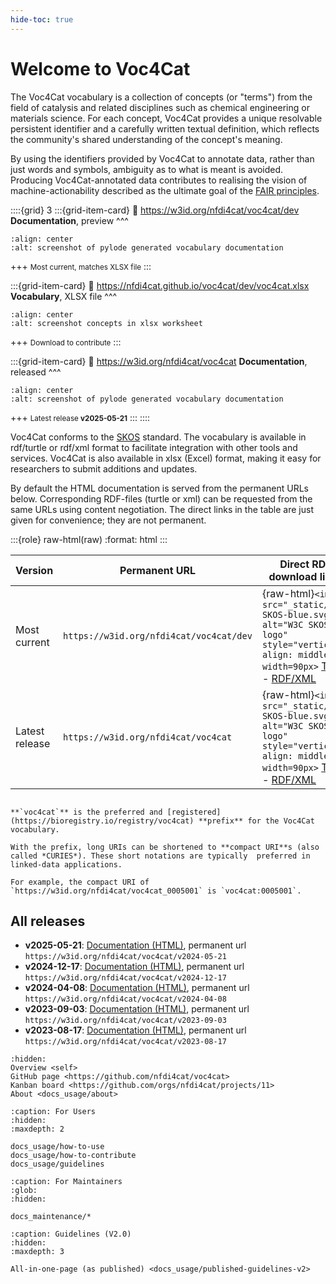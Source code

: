 ```yaml
---
hide-toc: true
---
```


# Welcome to Voc4Cat

The Voc4Cat vocabulary is a collection of concepts (or "terms") from the field of catalysis and related disciplines such as chemical engineering or materials science.
For each concept, Voc4Cat provides a unique resolvable persistent identifier and a carefully written textual definition,
which reflects the community's shared understanding of the concept's meaning.

By using the identifiers provided by Voc4Cat to annotate data, rather than just words and symbols, ambiguity as to what is meant is avoided.
Producing Voc4Cat-annotated data contributes to realising the vision of machine-actionability described as the ultimate goal of the [FAIR principles](https://doi.org/10.1038/sdata.2016.18).

::::{grid} 3
:::{grid-item-card}
:link: https://w3id.org/nfdi4cat/voc4cat/dev
**Documentation**, preview
^^^

```{image} _static/voc4cat-pylode-docs.png
:align: center
:alt: screenshot of pylode generated vocabulary documentation
```

+++
<small>Most current, matches XLSX file</small>
:::

:::{grid-item-card}
:link: https://nfdi4cat.github.io/voc4cat/dev/voc4cat.xlsx
**Vocabulary**, XLSX file
^^^

```{image} _static/voc4cat-concept-sheet.png
:align: center
:alt: screenshot concepts in xlsx worksheet
```

+++
<small>Download to contribute</small>
:::

:::{grid-item-card}
:link: https://w3id.org/nfdi4cat/voc4cat
**Documentation**, released
^^^

```{image} _static/voc4cat-pylode-docs.png
:align: center
:alt: screenshot of pylode generated vocabulary documentation
```

+++
<small>Latest release **v2025-05-21**</small>
:::
::::

Voc4Cat conforms to the [SKOS](https://www.w3.org/TR/skos-reference/) standard.
The vocabulary is available in rdf/turtle or rdf/xml format to facilitate integration with other tools and services.
Voc4Cat is also available in xlsx (Excel) format, making it easy for researchers to submit additions and updates.

By default the HTML documentation is served from the permanent URLs below.
Corresponding RDF-files (turtle or xml) can be requested from the same URLs using content negotiation.
The direct links in the table are just given for convenience; they are not permanent.

:::{role} raw-html(raw)
:format: html
:::

| Version        | Permanent URL                               | Direct RDF download links                 |
| -------------- | ------------------------------------------- | ----------------------------------------- |
| Most current   | ```https://w3id.org/nfdi4cat/voc4cat/dev``` | {raw-html}`<img src="_static/W3C-SKOS-blue.svg" alt="W3C SKOS logo" style="vertical-align: middle" width=90px>` [Turtle](https://nfdi4cat.github.io/voc4cat/dev/voc4cat.ttl) - [RDF/XML](https://nfdi4cat.github.io/voc4cat/dev/voc4cat.xml) |
| Latest release | ```https://w3id.org/nfdi4cat/voc4cat```     | {raw-html}`<img src="_static/W3C-SKOS-blue.svg" alt="W3C SKOS logo" style="vertical-align: middle" width=90px>` [Turtle](https://nfdi4cat.github.io/voc4cat/latest/voc4cat.ttl) - [RDF/XML](https://nfdi4cat.github.io/voc4cat/latest/voc4cat.xml) |

```{tip}

**`voc4cat`** is the preferred and [registered](https://bioregistry.io/registry/voc4cat) **prefix** for the Voc4Cat vocabulary.

With the prefix, long URIs can be shortened to **compact URI**s (also called *CURIES*). These short notations are typically  preferred in linked-data applications.

For example, the compact URI of `https://w3id.org/nfdi4cat/voc4cat_0005001` is `voc4cat:0005001`.
```

## All releases

- **v2025-05-21**: [Documentation (HTML)](https://w3id.org/nfdi4cat/voc4cat/v2025-05-21), permanent url `https://w3id.org/nfdi4cat/voc4cat/v2024-05-21`
- **v2024-12-17**: [Documentation (HTML)](https://w3id.org/nfdi4cat/voc4cat/v2024-12-17), permanent url `https://w3id.org/nfdi4cat/voc4cat/v2024-12-17`
- **v2024-04-08**: [Documentation (HTML)](https://w3id.org/nfdi4cat/voc4cat/v2024-04-08), permanent url `https://w3id.org/nfdi4cat/voc4cat/v2024-04-08`
- **v2023-09-03**: [Documentation (HTML)](https://w3id.org/nfdi4cat/voc4cat/v2023-09-03"), permanent url `https://w3id.org/nfdi4cat/voc4cat/v2023-09-03`
- **v2023-08-17**: [Documentation (HTML)](https://w3id.org/nfdi4cat/voc4cat/v2023-08-17), permanent url `https://w3id.org/nfdi4cat/voc4cat/v2023-08-17`

```{toctree}
:hidden:
Overview <self>
GitHub page <https://github.com/nfdi4cat/voc4cat>
Kanban board <https://github.com/orgs/nfdi4cat/projects/11>
About <docs_usage/about>
```

```{toctree}
:caption: For Users
:hidden:
:maxdepth: 2

docs_usage/how-to-use
docs_usage/how-to-contribute
docs_usage/guidelines
```

```{toctree}
:caption: For Maintainers
:glob:
:hidden:

docs_maintenance/*
```

```{toctree}
:caption: Guidelines (V2.0)
:hidden:
:maxdepth: 3

All-in-one-page (as published) <docs_usage/published-guidelines-v2>
```
